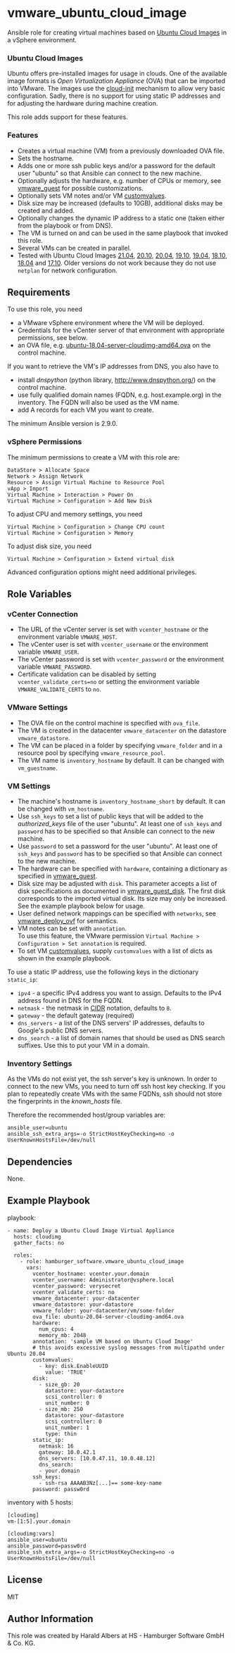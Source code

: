 vmware_ubuntu_cloud_image
=========================

Ansible role for creating virtual machines based on [Ubuntu Cloud Images](https://cloud-images.ubuntu.com/) in a vSphere environment.

### Ubuntu Cloud Images

Ubuntu offers pre-installed images for usage in clouds. 
One of the available image formats is _Open Virtualization Appliance_ (OVA) that can be imported into VMware.
The images use the [cloud-init](https://cloudinit.readthedocs.io/en/latest/index.html) mechanism to allow very basic configuration.
Sadly, there is no support for using static IP addresses and for adjusting the hardware during machine creation.

This role adds support for these features.

### Features

- Creates a virtual machine (VM) from a previously downloaded OVA file.
- Sets the hostname.
- Adds one or more ssh public keys and/or a password for the default user "ubuntu" so that Ansible can connect to the new machine.
- Optionally adjusts the hardware, e.g. number of CPUs or memory, see [vmware_guest](https://docs.ansible.com/ansible/latest/modules/vmware_guest_module.html#parameters) for possible customizations.
- Optionally sets VM notes and/or VM [customvalues](https://stackoverflow.com/a/57976458/2402612).
- Disk size may be increased (defaults to 10GB), additional disks may be created and added.
- Optionally changes the dynamic IP address to a static one (taken either from the playbook or from DNS).
- The VM is turned on and can be used in the same playbook that invoked this role.
- Several VMs can be created in parallel.
- Tested with Ubuntu Cloud Images [21.04](https://cloud-images.ubuntu.com/releases/hirsute/release-20211025/ubuntu-21.04-server-cloudimg-amd64.ova), [20.10](https://cloud-images.ubuntu.com/releases/groovy/release-20201210/ubuntu-20.10-server-cloudimg-amd64.ova), [20.04](https://cloud-images.ubuntu.com/releases/focal/release-20201201/ubuntu-20.04-server-cloudimg-amd64.ova), [19.10](https://cloud-images.ubuntu.com/releases/eoan/release-20191023/ubuntu-19.10-server-cloudimg-amd64.ova), [19.04](https://cloud-images.ubuntu.com/releases/19.04/release-20191022/ubuntu-19.04-server-cloudimg-amd64.ova), [18.10](https://cloud-images.ubuntu.com/releases/18.10/release-20190628/ubuntu-18.10-server-cloudimg-amd64.ova), [18.04](https://cloud-images.ubuntu.com/releases/18.04/release-20201211.1/ubuntu-18.04-server-cloudimg-amd64.ova) and [17.10](http://cloud-images-archive.ubuntu.com/releases/artful/release-20180706/ubuntu-17.10-server-cloudimg-amd64.ova).
  Older versions do not work because they do not use `netplan` for network configuration.

Requirements
------------

To use this role, you need

- a VMware vSphere environment where the VM will be deployed.
- Credentials for the vCenter server of that environment with appropriate permissions, see below.
- an OVA file, e.g. [ubuntu-18.04-server-cloudimg-amd64.ova](https://cloud-images.ubuntu.com/releases/18.04/release/ubuntu-18.04-server-cloudimg-amd64.ova) on the control machine.

If you want to retrieve the VM's IP addresses from DNS, you also have to 

- install _dnspython_ (python library, http://www.dnspython.org/) on the control machine.
- use fully qualified domain names (FQDN, e.g. host.example.org) in the inventory.
  The FQDN will also be used as the VM name.
- add A records for each VM you want to create.

The minimum Ansible version is 2.9.0.

### vSphere Permissions

The minimum permissions to create a VM with this role are:

    DataStore > Allocate Space
    Network > Assign Network
    Resource > Assign Virtual Machine to Resource Pool
    vApp > Import
    Virtual Machine > Interaction > Power On
    Virtual Machine > Configuration > Add New Disk

To adjust CPU and memory settings, you need

    Virtual Machine > Configuration > Change CPU count
    Virtual Machine > Configuration > Memory

To adjust disk size, you need

    Virtual Machine > Configuration > Extend virtual disk

Advanced configuration options might need additional privileges.

Role Variables
--------------

### vCenter Connection

- The URL of the vCenter server is set with `vcenter_hostname` or the environment variable `VMWARE_HOST`.
- The vCenter user is set with `vcenter_username` or the environment variable `VMWARE_USER`.
- The vCenter password is set with `vcenter_password` or the environment variable `VMWARE_PASSWORD`.
- Certificate validation can be disabled by setting `vcenter_validate_certs=no` or setting the environment variable
 `VMWARE_VALIDATE_CERTS` to `no`.

### VMware Settings

- The OVA file on the control machine is specified with `ova_file`.
- The VM is created in the datacenter `vmware_datacenter` on the datastore `vmware_datastore`.
- The VM can be placed in a folder by specifying `vmware_folder` and in a resource pool by specifying `vmware_resource_pool`.
- The VM name is `inventory_hostname` by default. It can be changed with `vm_guestname`.

### VM Settings

- The machine's hostname is `inventory_hostname_short` by default. It can be changed with `vm_hostname`.
- Use `ssh_keys` to set a list of public keys that will be added to the *authorized_keys* file of the user "ubuntu".
  At least one of `ssh_keys` and `password` has to be specified so that Ansible can connect to the new machine.
- Use `password` to set a password for the user "ubuntu".
  At least one of `ssh_keys` and `password` has to be specified so that Ansible can connect to the new machine.
- The hardware can be specified with `hardware`, containing a dictionary as specified in [vmware_guest](https://docs.ansible.com/ansible/latest/modules/vmware_guest_module.html#parameters).
- Disk size may be adjusted with `disk`. This parameter accepts a list of disk specifications as documented in [vmware_guest_disk](https://docs.ansible.com/ansible/latest/modules/vmware_guest_disk_module.html#parameters).
  The first disk corresponds to the imported virtual disk. Its size may only be increased.
  See the example playbook below for usage.
- User defined network mappings can be specified with `networks`, see [vmware_deploy_ovf](https://docs.ansible.com/ansible/latest/modules/vmware_deploy_ovf_module.html#parameters) for semantics.
- VM notes can be set with `annotation`.  
  To use this feature, the VMware permission `Virtual Machine > Configuration > Set annotation` is required.
- To set VM [customvalues](https://stackoverflow.com/a/57976458/2402612), supply `customvalues` with a list of dicts as shown in the example playbook. 

To use a static IP address, use the following keys in the dictionary `static_ip`:
- `ipv4` - a specific IPv4 address you want to assign. Defaults to the IPv4 address found in DNS for the FQDN.
- `netmask` - the netmask in [CIDR](https://en.wikipedia.org/wiki/Classless_Inter-Domain_Routing) notation, defaults to `8`.
- `gateway` - the default gateway (required)
- `dns_servers` - a list of the DNS servers' IP addresses, defaults to Google's public DNS servers.
- `dns_search` - a list of domain names that should be used as DNS search suffixes.
   Use this to put your VM in a domain. 

### Inventory Settings

As the VMs do not exist yet, the ssh server's key is unknown.
In order to connect to the new VMs, you need to turn off ssh host key checking.
If you plan to repeatedly create VMs with the same FQDNs, ssh should not store the fingerprints in the _known_hosts_ file.

Therefore the recommended host/group variables are:

    ansible_user=ubuntu
    ansible_ssh_extra_args=-o StrictHostKeyChecking=no -o UserKnownHostsFile=/dev/null

Dependencies
------------

None.

Example Playbook
----------------

playbook:

    - name: Deploy a Ubuntu Cloud Image Virtual Appliance
      hosts: cloudimg
      gather_facts: no
    
      roles:
        - role: hamburger_software.vmware_ubuntu_cloud_image
          vars:
            vcenter_hostname: vcenter.your.domain
            vcenter_username: Administrator@vsphere.local
            vcenter_password: verysecret
            vcenter_validate_certs: no
            vmware_datacenter: your-datacenter
            vmware_datastore: your-datastore
            vmware_folder: your-datacenter/vm/some-folder
            ova_file: ubuntu-20.04-server-cloudimg-amd64.ova
            hardware:
              num_cpus: 4
              memory_mb: 2048
            annotation: 'sample VM based on Ubuntu Cloud Image'
            # this avoids excessive syslog messages from multipathd under Ubuntu 20.04
            customvalues:
              - key: disk.EnableUUID
                value: 'TRUE'
            disk:
              - size_gb: 20
                datastore: your-datastore
                scsi_controller: 0
                unit_number: 0
              - size_mb: 250
                datastore: your-datastore
                scsi_controller: 0
                unit_number: 1
                type: thin
            static_ip:
              netmask: 16
              gateway: 10.0.42.1
              dns_servers: [10.0.47.11, 10.0.48.12]
              dns_search:
              - your.domain
            ssh_keys:
              - ssh-rsa AAAAB3Nz[...]== some-key-name
            password: passw0rd

inventory with 5 hosts:

    [cloudimg]
    vm-[1:5].your.domain
    
    [cloudimg:vars]
    ansible_user=ubuntu
    ansible_password=passw0rd
    ansible_ssh_extra_args=-o StrictHostKeyChecking=no -o UserKnownHostsFile=/dev/null

License
-------

MIT

Author Information
------------------
This role was created by Harald Albers at HS - Hamburger Software GmbH & Co. KG.
